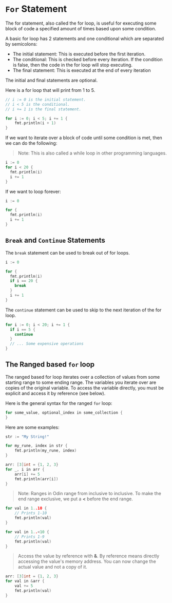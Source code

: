 # `For` Statement

The for statement, also called the for loop, is useful for executing some block of code a specified amount of times based upon some condition.

A basic for loop has 2 statements and one conditional which are separated by semicolons:
- The initial statement: This is executed before the first iteration.
- The conditional: This is checked before every iteration. If the condition is false, then the code in the for loop will stop executing.
- The final statement: This is executed at the end of every iteration

The initial and final statements are optional. 

Here is a for loop that will print from 1 to 5.  
```cpp
// i := 0 is the initial statement.  
// i < 5 is the conditional.  
// i += 1 is the final statement.

for i := 0; i < 5; i += 1 {
    fmt.println(i + 1)
}
```

If we want to iterate over a block of code until some condition is met, then we can do the following:
> Note: This is also called a while loop in other programming languages.
```cpp
i := 0
for i < 20 {
  fmt.println(i)
  i += 1
}
```

If we want to loop forever:
```cpp
i := 0

for {
  fmt.println(i)
  i += 1
}
```

## `Break` and `Continue` Statements

The `break` statement can be used to break out of for loops.
```cpp
i := 0

for {
  fmt.println(i)
  if i == 20 {
    break
  }
  i += 1
}
```

The `continue` statement can be used to skip to the next iteration of the for loop.
```cpp
for i := 0; i < 20; i += 1 {
  if i == 5 {
    continue
  }
  // ... Some expensive operations
}
```

## The Ranged based `for` loop

The ranged based for loop iterates over a collection of values from some starting range to some ending range.
The variables you iterate over are copies of the original variable. 
To access the variable directly, you must be explicit and access it by reference (see below).

Here is the general syntax for the ranged `for` loop:
```cpp
for some_value, optional_index in some_collection {
}
```

Here are some examples:

```cpp
str := "My String!"

for my_rune, index in str {
    fmt.println(my_rune, index)
}
```

```cpp
arr: [3]int = {1, 2, 3}
for _, i in arr {
    arr[i] += 5
    fmt.println(arr[i])
}
```
> Note: Ranges in Odin range from inclusive to inclusive.
> To make the end range exclusive, we put a **<** before the end range.
```cpp
for val in 1..10 {
    // Prints 1-10
    fmt.println(val)
}
```

```cpp
for val in 1..<10 {
    // Prints 1-9
    fmt.println(val)
}
```

> Access the value by reference with **&**.
> By reference means directly accessing the value's memory address. You can now change the actual value and not a copy of it.
```cpp
arr: [3]int = {1, 2, 3}
for val in &arr {
    val += 5
    fmt.println(val)
}
```


